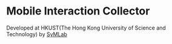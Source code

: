 Mobile Interaction Collector
==========================

Developed at HKUST(The Hong Kong University of Science and Technology) by [SyMLab](http://symlab.ust.hk/index.html)
